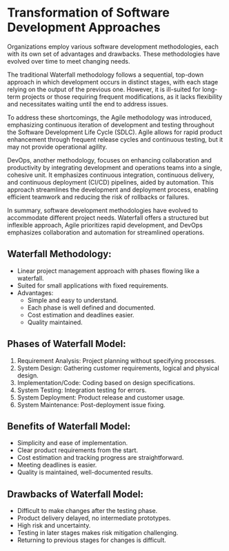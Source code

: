 # Transformation of Software Development Approaches 

Organizations employ various software development methodologies, each with its own set of advantages and drawbacks. These methodologies have evolved over time to meet changing needs.

The traditional Waterfall methodology follows a sequential, top-down approach in which development occurs in distinct stages, with each stage relying on the output of the previous one. However, it is ill-suited for long-term projects or those requiring frequent modifications, as it lacks flexibility and necessitates waiting until the end to address issues.

To address these shortcomings, the Agile methodology was introduced, emphasizing continuous iteration of development and testing throughout the Software Development Life Cycle (SDLC). Agile allows for rapid product enhancement through frequent release cycles and continuous testing, but it may not provide operational agility.

DevOps, another methodology, focuses on enhancing collaboration and productivity by integrating development and operations teams into a single, cohesive unit. It emphasizes continuous integration, continuous delivery, and continuous deployment (CI/CD) pipelines, aided by automation. This approach streamlines the development and deployment process, enabling efficient teamwork and reducing the risk of rollbacks or failures.

In summary, software development methodologies have evolved to accommodate different project needs. Waterfall offers a structured but inflexible approach, Agile prioritizes rapid development, and DevOps emphasizes collaboration and automation for streamlined operations.

## Waterfall Methodology:

- Linear project management approach with phases flowing like a waterfall.
- Suited for small applications with fixed requirements.
- Advantages:
  - Simple and easy to understand.
  - Each phase is well defined and documented.
  - Cost estimation and deadlines easier.
  - Quality maintained.

## Phases of Waterfall Model:
  1. Requirement Analysis: Project planning without specifying processes.
  2. System Design: Gathering customer requirements, logical and physical design.
  3. Implementation/Code: Coding based on design specifications.
  4. System Testing: Integration testing for errors.
  5. System Deployment: Product release and customer usage.
  6. System Maintenance: Post-deployment issue fixing.

## Benefits of Waterfall Model:

- Simplicity and ease of implementation.
- Clear product requirements from the start.
- Cost estimation and tracking progress are straightforward.
- Meeting deadlines is easier.
- Quality is maintained, well-documented results.

## Drawbacks of Waterfall Model:

- Difficult to make changes after the testing phase.
- Product delivery delayed, no intermediate prototypes.
- High risk and uncertainty.
- Testing in later stages makes risk mitigation challenging.
- Returning to previous stages for changes is difficult.
